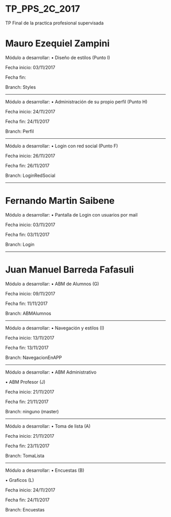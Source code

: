 # TP_PPS_2C_2017
TP Final de la practica profesional supervisada

# Mauro Ezequiel Zampini
Módulo a desarrollar:
• Diseño de estilos (Punto I)

Fecha inicio: 03/11/2017

Fecha fin:

Branch: Styles

-------------------

Módulo a desarrollar:
• Administración de su propio perfil (Punto H)

Fecha inicio: 24/11/2017

Fecha fin: 24/11/2017

Branch: Perfil

-------------------

Módulo a desarrollar:
• Login con red social (Punto F)

Fecha inicio: 26/11/2017

Fecha fin: 26/11/2017

Branch: LoginRedSocial

-------------------

# Fernando Martin Saibene
Módulo a desarrollar:
• Pantalla de Login con usuarios por mail

Fecha inicio: 03/11/2017

Fecha fin: 03/11/2017

Branch: Login

-------------------

# Juan Manuel Barreda Fafasuli
Módulo a desarrollar: • ABM de Alumnos (G)

Fecha inicio: 09/11/2017

Fecha fin: 11/11/2017

Branch: ABMAlumnos

-------------------

Módulo a desarrollar: • Navegación y estilos (I)

Fecha inicio: 13/11/2017

Fecha fin: 13/11/2017

Branch: NavegacionEnAPP

-------------------

Módulo a desarrollar: • ABM Administrativo 

• ABM Profesor (J)

Fecha inicio: 21/11/2017

Fecha fin: 21/11/2017

Branch: ninguno (master)

-------------------

Módulo a desarrollar: • Toma de lista (A)

Fecha inicio: 21/11/2017

Fecha fin: 23/11/2017

Branch: TomaLista

-------------------

Módulo a desarrollar: • Encuestas (B)

 • Graficos (L)

Fecha inicio: 24/11/2017

Fecha fin: 24/11/2017

Branch: Encuestas
